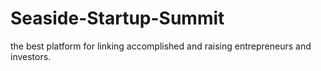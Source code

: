 # Seaside-Startup-Summit
the best platform for linking accomplished and raising entrepreneurs and investors.
